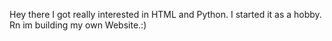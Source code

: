 Hey there
I got really interested in HTML and Python.
I started it as a hobby. Rn im building my own Website.:)
